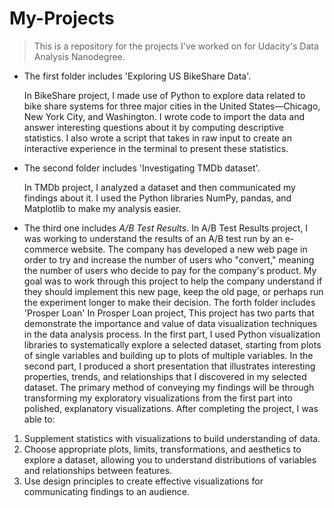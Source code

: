 # My-Projects
> This is a repository for the projects I've worked on for Udacity's Data Analysis Nanodegree.
-   The first folder includes 'Exploring US BikeShare Data'.




    In BikeShare project, I made use of Python to explore data related to bike share systems for three major cities in the United States—Chicago, New York City,     and Washington. 
    I wrote code to import the data and answer interesting questions about it by computing descriptive statistics. I also wrote a script that takes in raw input     to create an interactive experience in the terminal to present these statistics.
    
    
    
    
-   The second folder includes 'Investigating TMDb dataset'.




    In TMDb project, I analyzed a dataset and then communicated my findings about it. I used the Python libraries NumPy, pandas, and Matplotlib to make my       analysis easier.




-   The third one includes *A/B Test Results*.
In A/B Test Results project, I was working  to understand the results of an A/B test run by an e-commerce website. The company has developed a new web page in order to try and increase the number of users who "convert," meaning the number of users who decide to pay for the company's product. My goal was to work through this project to help the company understand if they should implement this new page, keep the old page, or perhaps run the experiment longer to make their decision.
The forth folder includes 'Prosper Loan'
In Prosper Loan project, This project has two parts that demonstrate the importance and value of data visualization techniques in the data analysis process. In the first part, I used Python visualization libraries to systematically explore a selected dataset, starting from plots of single variables and building up to plots of multiple variables. In the second part, I produced a short presentation that illustrates interesting properties, trends, and relationships that I discovered in my selected dataset. The primary method of conveying my findings will be through transforming my exploratory visualizations from the first part into polished, explanatory visualizations.
After completing the project, I was able to:
1. Supplement statistics with visualizations to build understanding of data.
2. Choose appropriate plots, limits, transformations, and aesthetics to explore a dataset, allowing you to understand distributions of variables and relationships between features.
3. Use design principles to create effective visualizations for communicating findings to an audience.
